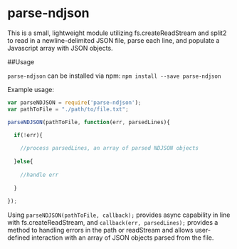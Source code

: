 # parse-ndjson

This is a small, lightweight module utilizing fs.createReadStream and split2 to read in a newline-delimited JSON file, parse each line, and populate a Javascript array with JSON objects.

##Usage

`parse-ndjson` can be installed via npm: `npm install --save parse-ndjson`

Example usage:

```javascript
var parseNDJSON = require('parse-ndjson');
var pathToFile = "./path/to/file.txt";

parseNDJSON(pathToFile, function(err, parsedLines){

  if(!err){
  
    //process parsedLines, an array of parsed NDJSON objects
    
  }else{
  
    //handle err
    
  }
  
});
```

Using `parseNDJSON(pathToFile, callback);` provides async capability in line with fs.createReadStream, and `callback(err, parsedLines);` provides a method to handling errors in the path or readStream and allows user-defined interaction with an array of JSON objects parsed from the file.



